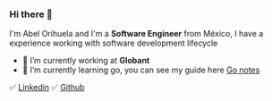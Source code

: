 ### Hi there 👋

I'm Abel Orihuela and I'm a **Software Engineer** from México,
I have a experience working with software development lifecycle

- 🔭 I’m currently working at **Globant**
- 🌱 I’m currently learning go, you can see my guide here [Go notes](https://abelh.notion.site/Structs-7b7d6c14f6c9490e84ec9e8ace9ffed1)

:white_check_mark: [Linkedin](https://www.linkedin.com/in/abelh-orihuela/)
:white_check_mark: [Github](https://github.com/abelhOrihuela)
<!--
**abelhOrihuela/abelhorihuela** is a ✨ _special_ ✨ repository because its `README.md` (this file) appears on your GitHub profile.

Here are some ideas to get you started:

- 🔭 I’m currently working on ...
- 🌱 I’m currently learning ...
- 👯 I’m looking to collaborate on ...
- 🤔 I’m looking for help with ...
- 💬 Ask me about ...
- 📫 How to reach me: ...
- 😄 Pronouns: ...
- ⚡ Fun fact: ...
-->
